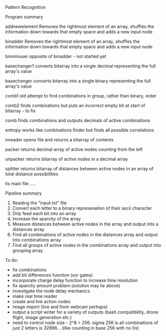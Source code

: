 Pattern Recognition

Program summary

addnewelement
Removes the rightmost element of an array, shuffles the information down towards that empty space and adds a new input node	

binadder
Removes the rightmost element of an array, shuffles the information down towards that empty space and adds a new input node

binminuser
opposite of binadder - not started yet

basechanger1
converts bitarray into a single decimal representing the full array's value

basechanger
converts bitarray into a single binary representing the full array's value

comb1
old attempt to find combinations in group, rather than binary, order

comb2
finds combinations but puts an incorrect empty bit at start of bitarray - to fix

comb
finds combinations and outputs decimals of active combinations

entropy
works like combinations finder but finds all possible correlations

inreader
opens file and returns a bitarray of contents

packer
returns decimal array of active nodes counting from the left

unpacker
returns bitarray of active nodes in a decimal array

splitter
returns bitarray of distances between active nodes in an array of total distance possibilities

tis
main file
.....


Pipeline summary

1. Reading the "input.txt" file
2. Convert each letter to a binary represenation of their ascii character
3. Drip feed each bit into an array 
4. Increase the sparcity of the array
5. Measure distances between active nodes in the array and output into a distances array
6. Find all combinations of active nodes in the distances array and output into combinations array
7. Find all groups of active nodes in the combinations array and output into grouping array

To do:
- fix combinations
- add bit differences function (xor gates)
- incorporate charge delay function to increase time resolution
- fix sparcity amount problem (solution may lie above)
- investigate the node delay mechanics
- make real time reader
- create and link action nodes
- image import (live and from webcam perhaps)
- output a script writer for a variety of outputs (bash compatibility, drone flight, image generation etc.)
- need to control node size - 2^8 = 256. sigma 256 is all combinations of just 2 letters is 32896... (like counting in base 256 with no 0s)
